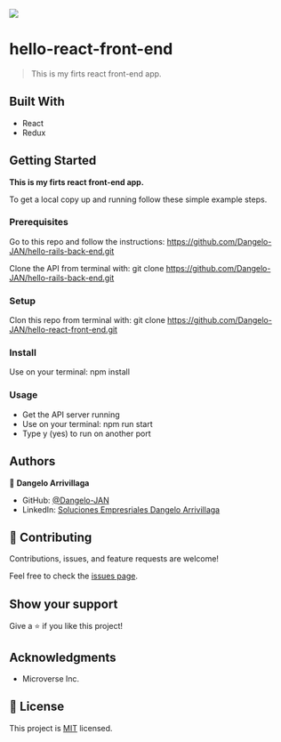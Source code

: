 ![](https://img.shields.io/badge/Microverse-blueviolet)

# hello-react-front-end

> This is my firts react front-end app.


## Built With

- React
- Redux


## Getting Started

**This is my firts react front-end app.**


To get a local copy up and running follow these simple example steps.

### Prerequisites

Go to this repo and follow the instructions: https://github.com/Dangelo-JAN/hello-rails-back-end.git

Clone the API from terminal with: git clone https://github.com/Dangelo-JAN/hello-rails-back-end.git
### Setup

Clon this repo from terminal with: git clone https://github.com/Dangelo-JAN/hello-react-front-end.git
### Install

Use on your terminal: npm install
### Usage

- Get the API server running
- Use on your terminal: npm run start
- Type y (yes) to run on another port

## Authors

👤 **Dangelo Arrivillaga**

- GitHub: [@Dangelo-JAN](https://github.com/Dangelo-JAN)
- LinkedIn: [Soluciones Empresriales Dangelo Arrivillaga](https://www.linkedin.com/in/soluciones-empresariales-dangelo-arrivillaga-2a144718a/)

## 🤝 Contributing

Contributions, issues, and feature requests are welcome!

Feel free to check the [issues page](../../issues/).

## Show your support

Give a ⭐️ if you like this project!

## Acknowledgments

- Microverse Inc.

## 📝 License

This project is [MIT](./MIT.md) licensed.
